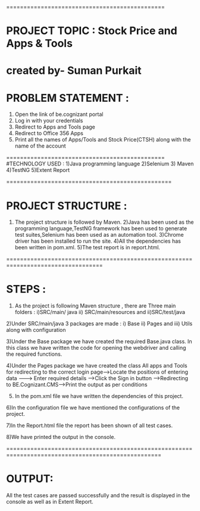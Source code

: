 
==============================================
# PROJECT TOPIC : Stock Price and Apps & Tools 
created by- Suman Purkait
==============================================
# PROBLEM STATEMENT :
1) Open the link of be.cognizant portal
2) Log in with your credentials
3) Redirect to Apps and Tools page
4) Redirect to Office 356 Apps
5) Print all the names of Apps/Tools and Stock Price(CTSH) along with the name of the account

==============================================
#TECHNOLOGY USED :
1)Java programming language
2)Selenium
3) Maven
4)TestNG
5)Extent Report

================================================

# PROJECT STRUCTURE :
1) The project structure is followed by Maven.
2)Java has been used as the programming language,TestNG framework has been used to generate test suites,Selenium has been used as an automation tool.
3)Chrome driver has been installed to run the site.
4)All the dependencies has been written in pom.xml.
5)The test report is in report.html.


==================================================================================

# STEPS :

1) As the project is following Maven structure , there are Three main folders :
                    i)SRC/main/ java ii) SRC/main/resources and ii)SRC/test/java

2)Under SRC/main/java 3 packages are made : i) Base ii) Pages and iii) Utils along with configuration

3)Under the Base package we have created the required Base.java class. In this class we have written the code for opening the webdriver and calling the required functions.

4)Under the Pages package we have created the class All apps and Tools for redirecting to the correct login page-->Locate the positions of entering data ---> Enter required details -->Click the Sign in button -->Redirecting to BE.Cognizant.CMS-->Print the output as per conditions


5) In the pom.xml file we have written the dependencies of this project.

6)In the configuration file we have mentioned the configurations of the project.

7)In the Report.html file the report has been shown of all test cases.

8)We have printed the output in the console.

===================================================================================================



# OUTPUT:
All the test cases are passed successfully and the result is displayed in the console as well as in Extent Report.
